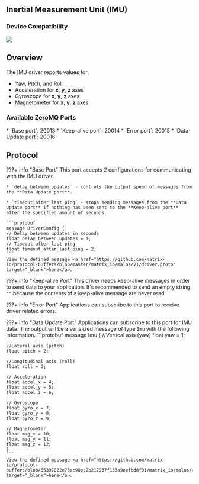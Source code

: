 <h2 style="padding-top:0">Inertial Measurement Unit (IMU)</h2>

### Device Compatibility
<img class="creator-compatibility-icon" src="../../img/creator-icon.svg">

## Overview

The IMU driver reports values for:

* Yaw, Pitch, and Roll
* Acceleration for **x**, **y**, **z** axes
* Gyroscope for **x**, **y**, **z** axes
* Magnetometer for **x**, **y**, **z** axes

<h3 style="padding-top:0">Available ZeroMQ Ports</h3>
* `Base port`: 20013
* `Keep-alive port`: 20014
* `Error port`: 20015
* `Data Update port`: 20016

## Protocol
<!-- Base PORT -->
???+ info "Base Port"
    This port accepts 2 configurations for communicating with the IMU driver. 

    * `delay_between_updates` - controls the output speed of messages from the **Data Update port**. 

    * `timeout_after_last_ping` - stops sending messages from the **Data Update port** if nothing has been sent to the **Keep-alive port** after the specified amount of seconds.

    ```protobuf
    message DriverConfig {
    // Delay between updates in seconds
    float delay_between_updates = 1;
    // Timeout after last ping
    float timeout_after_last_ping = 2;
    ```
    View the defined message <a href="https://github.com/matrix-io/protocol-buffers/blob/master/matrix_io/malos/v1/driver.proto" target="_blank">here</a>.

<!-- Keep-alive PORT -->
???+ info "Keep-alive Port"
    This driver needs keep-alive messages in order to send data to your application. It's recommended to send an empty string `""` because the contents of a keep-alive message are never read.

<!-- Error PORT -->
???+ info "Error Port"
    Applications can subscribe to this port to receive driver related errors.

<!-- Data Update PORT -->
???+ info "Data Update Port"
    Applications can subscribe to this port for IMU data. The output will be a serialized message of type `Imu` with the following information.
    ```protobuf
    message Imu {
    //Vertical axis (yaw)
    float yaw = 1;

    //Lateral axis (pitch)
    float pitch = 2;

    //Longitudinal axis (roll)
    float roll = 3;

    // Acceleration
    float accel_x = 4;
    float accel_y = 5;
    float accel_z = 6;

    // Gyroscope
    float gyro_x = 7;
    float gyro_y = 8;
    float gyro_z = 9;

    // Magnetometer
    float mag_x = 10;
    float mag_y = 11;
    float mag_z = 12;
    }
    ```
    View the defined message <a href="https://github.com/matrix-io/protocol-buffers/blob/65397022e73ac98ec2b217937f133a9eefbd8f01/matrix_io/malos/v1/sense.proto" target="_blank">here</a>.